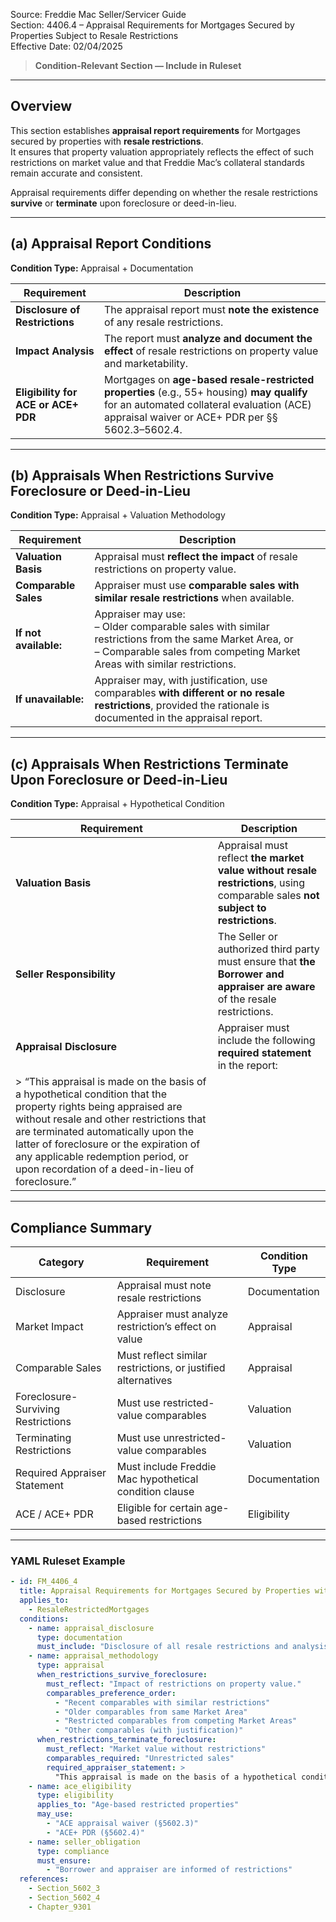 Source: Freddie Mac Seller/Servicer Guide  
Section: 4406.4 – Appraisal Requirements for Mortgages Secured by Properties Subject to Resale Restrictions  
Effective Date: 02/04/2025  

> **Condition-Relevant Section — Include in Ruleset**

---

## Overview  
This section establishes **appraisal report requirements** for Mortgages secured by properties with **resale restrictions**.  
It ensures that property valuation appropriately reflects the effect of such restrictions on market value and that Freddie Mac’s collateral standards remain accurate and consistent.  

Appraisal requirements differ depending on whether the resale restrictions **survive** or **terminate** upon foreclosure or deed-in-lieu.

---

## (a) Appraisal Report Conditions  
**Condition Type:** Appraisal + Documentation  

| Requirement | Description |
|--------------|-------------|
| **Disclosure of Restrictions** | The appraisal report must **note the existence** of any resale restrictions. |
| **Impact Analysis** | The report must **analyze and document the effect** of resale restrictions on property value and marketability. |
| **Eligibility for ACE or ACE+ PDR** | Mortgages on **age-based resale-restricted properties** (e.g., 55+ housing) **may qualify** for an automated collateral evaluation (ACE) appraisal waiver or ACE+ PDR per §§ 5602.3–5602.4. |

---

## (b) Appraisals When Restrictions **Survive Foreclosure or Deed-in-Lieu**  
**Condition Type:** Appraisal + Valuation Methodology  

| Requirement | Description |
|--------------|-------------|
| **Valuation Basis** | Appraisal must **reflect the impact** of resale restrictions on property value. |
| **Comparable Sales** | Appraiser must use **comparable sales with similar resale restrictions** when available. |
| **If not available:** | Appraiser may use: <br>– Older comparable sales with similar restrictions from the same Market Area, or <br>– Comparable sales from competing Market Areas with similar restrictions. |
| **If unavailable:** | Appraiser may, with justification, use comparables **with different or no resale restrictions**, provided the rationale is documented in the appraisal report. |

---

## (c) Appraisals When Restrictions **Terminate Upon Foreclosure or Deed-in-Lieu**  
**Condition Type:** Appraisal + Hypothetical Condition  

| Requirement | Description |
|--------------|-------------|
| **Valuation Basis** | Appraisal must reflect **the market value without resale restrictions**, using comparable sales **not subject to restrictions**. |
| **Seller Responsibility** | The Seller or authorized third party must ensure that **the Borrower and appraiser are aware** of the resale restrictions. |
| **Appraisal Disclosure** | Appraiser must include the following **required statement** in the report:  
> “This appraisal is made on the basis of a hypothetical condition that the property rights being appraised are without resale and other restrictions that are terminated automatically upon the latter of foreclosure or the expiration of any applicable redemption period, or upon recordation of a deed-in-lieu of foreclosure.” |

---

## Compliance Summary  

| Category | Requirement | Condition Type |
|-----------|-------------|----------------|
| Disclosure | Appraisal must note resale restrictions | Documentation |
| Market Impact | Appraiser must analyze restriction’s effect on value | Appraisal |
| Comparable Sales | Must reflect similar restrictions, or justified alternatives | Appraisal |
| Foreclosure-Surviving Restrictions | Must use restricted-value comparables | Valuation |
| Terminating Restrictions | Must use unrestricted-value comparables | Valuation |
| Required Appraiser Statement | Must include Freddie Mac hypothetical condition clause | Documentation |
| ACE / ACE+ PDR | Eligible for certain age-based restrictions | Eligibility |

---

### YAML Ruleset Example  

```yaml
- id: FM_4406_4
  title: Appraisal Requirements for Mortgages Secured by Properties with Resale Restrictions
  applies_to:
    - ResaleRestrictedMortgages
  conditions:
    - name: appraisal_disclosure
      type: documentation
      must_include: "Disclosure of all resale restrictions and analysis of their market impact."
    - name: appraisal_methodology
      type: appraisal
      when_restrictions_survive_foreclosure:
        must_reflect: "Impact of restrictions on property value."
        comparables_preference_order:
          - "Recent comparables with similar restrictions"
          - "Older comparables from same Market Area"
          - "Restricted comparables from competing Market Areas"
          - "Other comparables (with justification)"
      when_restrictions_terminate_foreclosure:
        must_reflect: "Market value without restrictions"
        comparables_required: "Unrestricted sales"
        required_appraiser_statement: >
          "This appraisal is made on the basis of a hypothetical condition that the property rights being appraised are without resale and other restrictions that are terminated automatically upon the latter of foreclosure or the expiration of any applicable redemption period, or upon recordation of a deed-in-lieu of foreclosure."
    - name: ace_eligibility
      type: eligibility
      applies_to: "Age-based restricted properties"
      may_use:
        - "ACE appraisal waiver (§5602.3)"
        - "ACE+ PDR (§5602.4)"
    - name: seller_obligation
      type: compliance
      must_ensure:
        - "Borrower and appraiser are informed of restrictions"
  references:
    - Section_5602_3
    - Section_5602_4
    - Chapter_9301


